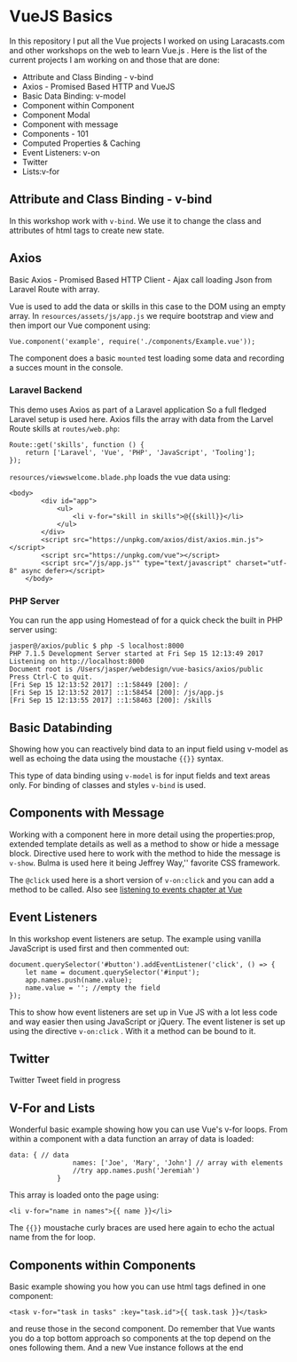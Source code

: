 # VueJS Basics

In this repository I put all the Vue projects I worked on using Laracasts.com and other workshops on the web to learn Vue.js .  Here is the list of the current projects I am working on and those that are done:

- Attribute and Class Binding - v-bind
- Axios - Promised Based HTTP and VueJS
- Basic Data Binding: v-model
- Component within Component
- Component Modal
- Component with message
- Components - 101
- Computed Properties & Caching
- Event Listeners: v-on
- Twitter
- Lists:v-for

## Attribute and Class Binding - v-bind
In this workshop work with ```v-bind```. We use it to change the class and attributes of html tags to create new state.

## Axios
Basic Axios - Promised Based HTTP Client - Ajax call loading Json from Laravel Route with array. 

Vue is used to add the data or skills in this case to the DOM using an empty array. In `resources/assets/js/app.js` we require bootstrap and view and then import our Vue component using:
```
Vue.component('example', require('./components/Example.vue')); 
```

The component does a basic `mounted` test loading some data and recording a succes mount in the console.
### Laravel Backend
This demo uses Axios as part of a Laravel application So a full fledged Laravel setup is used here. Axios fills the array with data from the Larvel Route skills at `routes/web.php`:

```
Route::get('skills', function () {
    return ['Laravel', 'Vue', 'PHP', 'JavaScript', 'Tooling'];
});
```

`resources/viewswelcome.blade.php` loads the vue data using:

```
<body>
        <div id="app">
            <ul>
                <li v-for="skill in skills">@{{skill}}</li>
            </ul>
        </div>
        <script src="https://unpkg.com/axios/dist/axios.min.js"></script>
        <script src="https://unpkg.com/vue"></script>
        <script src="/js/app.js"" type="text/javascript" charset="utf-8" async defer></script>
    </body>
```

### PHP Server
You can run the app using Homestead of for a quick check the built in PHP server using:
```
jasper@/axios/public $ php -S localhost:8000
PHP 7.1.5 Development Server started at Fri Sep 15 12:13:49 2017
Listening on http://localhost:8000
Document root is /Users/jasper/webdesign/vue-basics/axios/public
Press Ctrl-C to quit.
[Fri Sep 15 12:13:52 2017] ::1:58449 [200]: /
[Fri Sep 15 12:13:52 2017] ::1:58454 [200]: /js/app.js
[Fri Sep 15 12:13:55 2017] ::1:58463 [200]: /skills
```
## Basic Databinding
Showing how you can reactively bind data to an input field using v-model as well as echoing the data using the moustache ```{{}}``` syntax.

This type of data binding using ```v-model``` is for input fields and text areas only. For binding of classes and styles ```v-bind``` is used.

## Components with Message
Working with a component here in more detail using the properties:prop, extended template details as well as a method to show or hide a message block. Directive used here to work with the method to hide the message is ```v-show```. Bulma is used here it being Jeffrey Way,'' favorite CSS framework.

The `@click` used here is  a short version of `v-on:click` and you can add a method to be called. Also see [listening to events chapter at Vue](https://vuejs.org/v2/guide/events.html#Listening-to-Events)

## Event Listeners
In this workshop event listeners are setup. The example using vanilla JavaScript is used first and then commented out:
```
document.querySelector('#button').addEventListener('click', () => {
	let name = document.querySelector('#input');
	app.names.push(name.value);
	name.value = ''; //empty the field
});
```
This to show how event listeners are set up in Vue JS with a lot less code and way easier then using JavaScript or jQuery. The event listener is set up using the directive ```v-on:click``` . With it a method can be bound to it.

## Twitter

Twitter Tweet field in progress

## V-For and Lists
Wonderful basic example showing how you can use Vue's v-for loops. From within a component with a data function an array of data is loaded:
```
data: { // data
                names: ['Joe', 'Mary', 'John'] // array with elements
                //try app.names.push('Jeremiah')
            }
```
This array is loaded onto the page using:
```
<li v-for="name in names">{{ name }}</li>
```
The `{{}}` moustache curly braces are used here again to echo the actual name from the for loop.

## Components within Components
Basic example showing you how you can use html tags defined in one component:
```
<task v-for="task in tasks" :key="task.id">{{ task.task }}</task>
```
and reuse those in the second component. Do remember that Vue wants you do a top bottom approach so components at the top depend on the ones following them. And a new Vue instance follows at the end
